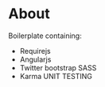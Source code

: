 # About
Boilerplate containing:
 - Requirejs
 - Angularjs
 - Twitter bootstrap SASS
 - Karma UNIT TESTING

